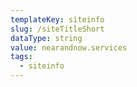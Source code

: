 ```yaml
---
templateKey: siteinfo
slug: /siteTitleShort
dataType: string
value: nearandnow.services
tags:
  - siteinfo
---
```

